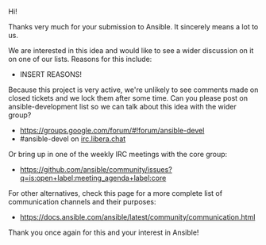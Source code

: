 Hi!

Thanks very much for your submission to Ansible.  It sincerely means a lot to us.

We are interested in this idea and would like to see a wider discussion on it on one of our lists.
Reasons for this include:

   * INSERT REASONS!

Because this project is very active, we're unlikely to see comments made on closed tickets and we lock them after some time.
Can you please post on ansible-development list so we can talk about this idea with the wider group?

   * https://groups.google.com/forum/#!forum/ansible-devel
   * #ansible-devel on [irc.libera.chat](https://libera.chat/)

Or bring up in one of the weekly IRC meetings with the core group:

   * https://github.com/ansible/community/issues?q=is:open+label:meeting_agenda+label:core

For other alternatives, check this page for a more complete list of communication channels and their purposes:

   * https://docs.ansible.com/ansible/latest/community/communication.html

Thank you once again for this and your interest in Ansible!

